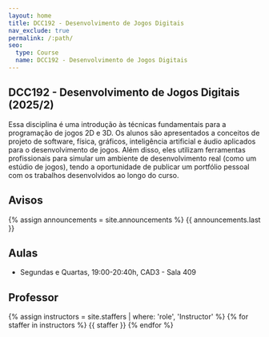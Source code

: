 ```yaml
---
layout: home
title: DCC192 - Desenvolvimento de Jogos Digitais
nav_exclude: true
permalink: /:path/
seo:
  type: Course
  name: DCC192 - Desenvolvimento de Jogos Digitais
---
```


## DCC192 - Desenvolvimento de Jogos Digitais (2025/2)

Essa disciplina é uma introdução às técnicas fundamentais para a programação de jogos 2D e 3D. Os alunos são apresentados a conceitos de projeto de software, física, gráficos, inteligência artificial e áudio aplicados para o desenvolvimento de jogos. Além disso, eles utilizam ferramentas profissionais para simular um ambiente de desenvolvimento real (como um estúdio de jogos), tendo a oportunidade de publicar um portfólio pessoal com os trabalhos desenvolvidos ao longo do curso.

## Avisos

{% assign announcements = site.announcements %}
{{ announcements.last }}

## Aulas

- Segundas e Quartas, 19:00-20:40h, CAD3 - Sala 409

## Professor

{% assign instructors = site.staffers | where: 'role', 'Instructor' %}
{% for staffer in instructors %}
{{ staffer }}
{% endfor %}
